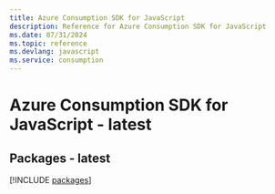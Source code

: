 ```yaml
---
title: Azure Consumption SDK for JavaScript
description: Reference for Azure Consumption SDK for JavaScript
ms.date: 07/31/2024
ms.topic: reference
ms.devlang: javascript
ms.service: consumption
---
```

# Azure Consumption SDK for JavaScript - latest
## Packages - latest
[!INCLUDE [packages](consumption-index.md)]
